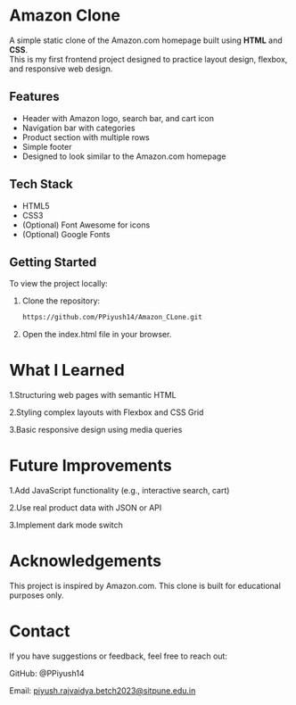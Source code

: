 # Amazon Clone

A simple static clone of the Amazon.com homepage built using **HTML** and **CSS**.  
This is my first frontend project designed to practice layout design, flexbox, and responsive web design.


##  Features

- Header with Amazon logo, search bar, and cart icon
- Navigation bar with categories
- Product section with multiple rows
- Simple footer
- Designed to look similar to the Amazon.com homepage

## Tech Stack

- HTML5
- CSS3
- (Optional) Font Awesome for icons
- (Optional) Google Fonts


## Getting Started

To view the project locally:

1. Clone the repository:
   ```bash
   https://github.com/PPiyush14/Amazon_CLone.git
   
2. Open the index.html file in your browser.

# What I Learned
1.Structuring web pages with semantic HTML

2.Styling complex layouts with Flexbox and CSS Grid

3.Basic responsive design using media queries

# Future Improvements
1.Add JavaScript functionality (e.g., interactive search, cart)

2.Use real product data with JSON or API

3.Implement dark mode switch

# Acknowledgements
This project is inspired by Amazon.com.
This clone is built for educational purposes only.

# Contact
If you have suggestions or feedback, feel free to reach out:

GitHub: @PPiyush14

Email: piyush.rajvaidya.betch2023@sitpune.edu.in



